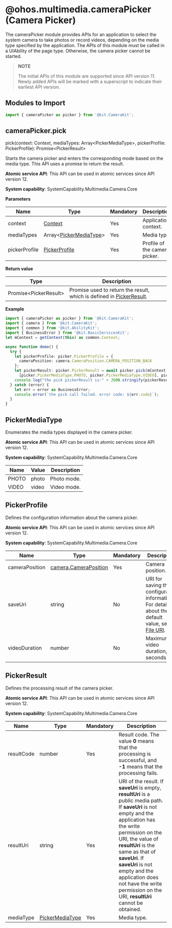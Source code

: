 # @ohos.multimedia.cameraPicker (Camera Picker)

The cameraPicker module provides APIs for an application to select the system camera to take photos or record videos, depending on the media type specified by the application. The APIs of this module must be called in a UIAbility of the page type. Otherwise, the camera picker cannot be started.

> **NOTE**
>
> The initial APIs of this module are supported since API version 11. Newly added APIs will be marked with a superscript to indicate their earliest API version.

## Modules to Import

```ts
import { cameraPicker as picker } from '@kit.CameraKit';
```

## cameraPicker.pick

pick(context: Context, mediaTypes: Array\<PickerMediaType\>, pickerProfile: PickerProfile): Promise\<PickerResult\>

Starts the camera picker and enters the corresponding mode based on the media type. This API uses a promise to return the result.

**Atomic service API**: This API can be used in atomic services since API version 12.

**System capability**: SystemCapability.Multimedia.Camera.Core

**Parameters**

| Name         | Type                                             | Mandatory| Description                          |
| -------------- |-------------------------------------------------| ---- | ---------------------------- |
| context        | [Context](../apis-ability-kit/js-apis-inner-application-context.md) | Yes  | Application context.                  |
| mediaTypes     | Array\<[PickerMediaType](#pickermediatype)\>    | Yes  | Media type.                   |
| pickerProfile  | [PickerProfile](#pickerprofile)                 | Yes  | Profile of the camera picker.           |

**Return value**

| Type                                            | Description                                                                                  |
| ----------------------------------------------- | -------------------------------------------------------------------------------------- |
| Promise\<PickerResult\>                         | Promise used to return the result, which is defined in [PickerResult](#pickerresult).       |

**Example**

```ts
import { cameraPicker as picker } from '@kit.CameraKit';
import { camera } from '@kit.CameraKit';
import { common } from '@kit.AbilityKit';
import { BusinessError } from '@kit.BasicServicesKit';
let mContext = getContext(this) as common.Context;

async function demo() {
  try {
    let pickerProfile: picker.PickerProfile = {
      cameraPosition: camera.CameraPosition.CAMERA_POSITION_BACK
    };
    let pickerResult: picker.PickerResult = await picker.pick(mContext,
      [picker.PickerMediaType.PHOTO, picker.PickerMediaType.VIDEO], pickerProfile);
    console.log("the pick pickerResult is:" + JSON.stringify(pickerResult));
  } catch (error) {
    let err = error as BusinessError;
    console.error(`the pick call failed. error code: ${err.code}`);
  }
}
```

## PickerMediaType

Enumerates the media types displayed in the camera picker.

**Atomic service API**: This API can be used in atomic services since API version 12.

**System capability**: SystemCapability.Multimedia.Camera.Core

| Name            | Value   | Description    |
| ----------------| ----  | ---------|
| PHOTO           | photo | Photo mode. |
| VIDEO           | video | Video mode.|


## PickerProfile

Defines the configuration information about the camera picker.

**Atomic service API**: This API can be used in atomic services since API version 12.

**System capability**: SystemCapability.Multimedia.Camera.Core

| Name          | Type                              | Mandatory  | Description        |
| -------------- | --------------------------------- | ----- | ------------ |
| cameraPosition       | [camera.CameraPosition](js-apis-camera.md#cameraposition) | Yes   | Camera position.  |
| saveUri        | string                            | No   | URI for saving the configuration information. For details about the default value, see [File URI](../apis-core-file-kit/js-apis-file-fileuri.md#constructor10).|
| videoDuration  | number                            | No   | Maximum video duration, in seconds.|


## PickerResult

Defines the processing result of the camera picker.

**Atomic service API**: This API can be used in atomic services since API version 12.

**System capability**: SystemCapability.Multimedia.Camera.Core

| Name          | Type                               | Mandatory | Description                           |
| -------------- | ---------------------------------- | ----- | -------------------------------- |
| resultCode     | number                             | Yes   | Result code. The value **0** means that the processing is successful, and **-1** means that the processing fails.|
| resultUri      | string                             | Yes   | URI of the result. If **saveUri** is empty, **resultUri** is a public media path. If **saveUri** is not empty and the application has the write permission on the URI, the value of **resultUri** is the same as that of **saveUri**. If **saveUri** is not empty and the application does not have the write permission on the URI, **resultUri** cannot be obtained.|
| mediaType      | [PickerMediaType](#pickermediatype)| Yes   | Media type.                 |
